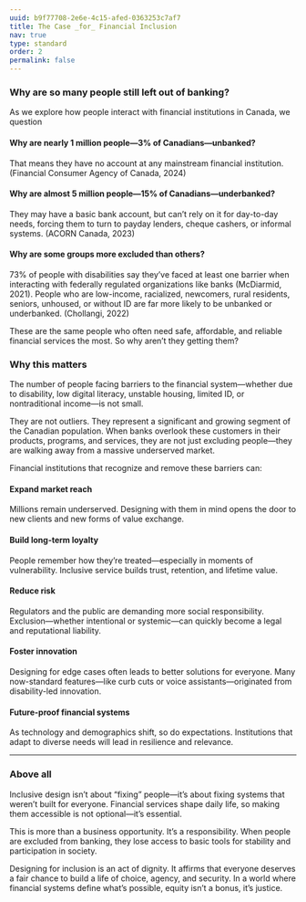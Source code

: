 ```yaml
---
uuid: b9f77708-2e6e-4c15-afed-0363253c7af7
title: The Case _for_ Financial Inclusion
nav: true
type: standard
order: 2
permalink: false
---
```

### Why are so many people still left out of banking?

As we explore how people interact with financial institutions in Canada, we question

#### Why are nearly 1 million people—3% of Canadians—unbanked?

That means they have no account at any mainstream financial institution. (Financial Consumer Agency of Canada, 2024)

#### Why are almost 5 million people—15% of Canadians—underbanked?

They may have a basic bank account, but can’t rely on it for day-to-day needs, forcing them to turn to payday lenders, cheque cashers, or informal systems. (ACORN Canada, 2023)

#### Why are some groups more excluded than others?

73% of people with disabilities say they’ve faced at least one barrier when interacting with federally regulated organizations like banks (McDiarmid, 2021). People who are low-income, racialized, newcomers, rural residents, seniors, unhoused, or without ID are far more likely to be unbanked or underbanked. (Chollangi, 2022)

These are the same people who often need safe, affordable, and reliable financial services the most. So why aren’t they getting them?

### Why this matters

The number of people facing barriers to the financial system—whether due to disability, low digital literacy, unstable housing, limited ID, or nontraditional income—is not small.

They are not outliers. They represent a significant and growing segment of the Canadian population. When banks overlook these customers in their products, programs, and services, they are not just excluding people—they are walking away from a massive underserved market.

Financial institutions that recognize and remove these barriers can:

#### Expand market reach

Millions remain underserved. Designing with them in mind opens the door to new clients and new forms of value exchange.

#### Build long-term loyalty

People remember how they’re treated—especially in moments of vulnerability. Inclusive service builds trust, retention, and lifetime value.

#### Reduce risk

Regulators and the public are demanding more social responsibility. Exclusion—whether intentional or systemic—can quickly become a legal and reputational liability.

#### Foster innovation

Designing for edge cases often leads to better solutions for everyone. Many now-standard features—like curb cuts or voice assistants—originated from disability-led innovation.

#### Future-proof financial systems

As technology and demographics shift, so do expectations. Institutions that adapt to diverse needs will lead in resilience and relevance.

***

### Above all

Inclusive design isn’t about “fixing” people—it’s about fixing systems that weren’t built for everyone. Financial services shape daily life, so making them accessible is not optional—it’s essential.

This is more than a business opportunity. It’s a responsibility. When people are excluded from banking, they lose access to basic tools for stability and participation in society.

Designing for inclusion is an act of dignity. It affirms that everyone deserves a fair chance to build a life of choice, agency, and security. In a world where financial systems define what’s possible, equity isn’t a bonus, it’s justice.
